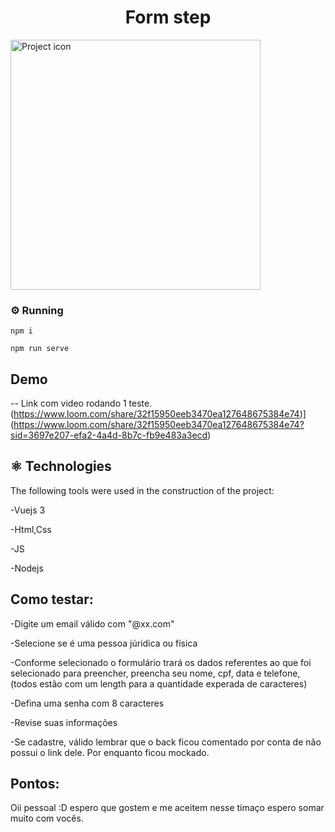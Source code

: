 <h1 align="center">Form step</h1>
<img src="https://media3.giphy.com/media/YWUpVw86AtIbe/giphy.gif?cid=ecf05e47un9kqcygnvnkdswyj6v8mmgn2f3d4fuijs7d1fg7&rid=giphy.gif&ct=g" width="400" alt="Project icon">

### ⚙️ Running
```
npm i
```
```
npm run serve
```
## Demo
-- Link com video rodando 1 teste.
(https://www.loom.com/share/32f15950eeb3470ea127648675384e74)](https://www.loom.com/share/32f15950eeb3470ea127648675384e74?sid=3697e207-efa2-4a4d-8b7c-fb9e483a3ecd)

## ⚛️ Technologies
The following tools were used in the construction of the project:

-Vuejs 3

-Html,Css

-JS

-Nodejs

## Como testar:

-Digite um email válido com "@xx.com"

-Selecione se é uma pessoa júridica ou física

-Conforme selecionado o formulário trará os dados referentes ao que foi selecionado para preencher, preencha seu nome, cpf, data e telefone, (todos estão com um length para a quantidade experada de caracteres)

-Defina uma senha com 8 caracteres

-Revise suas informações

-Se cadastre, válido lembrar que o back ficou comentado por conta de não possui o link dele. Por enquanto ficou mockado.

## Pontos:
Oii pessoal :D espero que gostem e me aceitem nesse timaço espero somar muito com vocês.
